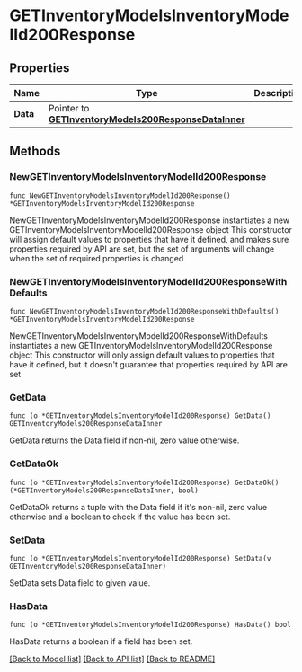 # GETInventoryModelsInventoryModelId200Response

## Properties

Name | Type | Description | Notes
------------ | ------------- | ------------- | -------------
**Data** | Pointer to [**GETInventoryModels200ResponseDataInner**](GETInventoryModels200ResponseDataInner.md) |  | [optional] 

## Methods

### NewGETInventoryModelsInventoryModelId200Response

`func NewGETInventoryModelsInventoryModelId200Response() *GETInventoryModelsInventoryModelId200Response`

NewGETInventoryModelsInventoryModelId200Response instantiates a new GETInventoryModelsInventoryModelId200Response object
This constructor will assign default values to properties that have it defined,
and makes sure properties required by API are set, but the set of arguments
will change when the set of required properties is changed

### NewGETInventoryModelsInventoryModelId200ResponseWithDefaults

`func NewGETInventoryModelsInventoryModelId200ResponseWithDefaults() *GETInventoryModelsInventoryModelId200Response`

NewGETInventoryModelsInventoryModelId200ResponseWithDefaults instantiates a new GETInventoryModelsInventoryModelId200Response object
This constructor will only assign default values to properties that have it defined,
but it doesn't guarantee that properties required by API are set

### GetData

`func (o *GETInventoryModelsInventoryModelId200Response) GetData() GETInventoryModels200ResponseDataInner`

GetData returns the Data field if non-nil, zero value otherwise.

### GetDataOk

`func (o *GETInventoryModelsInventoryModelId200Response) GetDataOk() (*GETInventoryModels200ResponseDataInner, bool)`

GetDataOk returns a tuple with the Data field if it's non-nil, zero value otherwise
and a boolean to check if the value has been set.

### SetData

`func (o *GETInventoryModelsInventoryModelId200Response) SetData(v GETInventoryModels200ResponseDataInner)`

SetData sets Data field to given value.

### HasData

`func (o *GETInventoryModelsInventoryModelId200Response) HasData() bool`

HasData returns a boolean if a field has been set.


[[Back to Model list]](../README.md#documentation-for-models) [[Back to API list]](../README.md#documentation-for-api-endpoints) [[Back to README]](../README.md)


